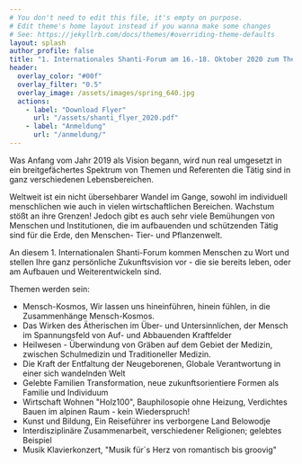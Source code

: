 ```yaml
---
# You don't need to edit this file, it's empty on purpose.
# Edit theme's home layout instead if you wanna make some changes
# See: https://jekyllrb.com/docs/themes/#overriding-theme-defaults
layout: splash
author_profile: false
title: "1. Internationales Shanti-Forum am 16.-18. Oktober 2020 zum Thema 'Gelebte Zukunft'"
header:
  overlay_color: "#00f"
  overlay_filter: "0.5"
  overlay_image: /assets/images/spring_640.jpg
  actions:
    - label: "Download Flyer"
      url: "/assets/shanti_flyer_2020.pdf"
    - label: "Anmeldung"
      url: "/anmeldung/"
---
```

Was Anfang vom Jahr 2019 als Vision begann, wird nun real umgesetzt in ein
breitgefächertes Spektrum von Themen und Referenten die Tätig sind in ganz
verschiedenen Lebensbereichen.

Weltweit ist ein nicht übersehbarer Wandel im Gange, sowohl im individuell menschlichen
wie auch in vielen wirtschaftlichen Bereichen. Wachstum stößt an ihre Grenzen!
Jedoch gibt es auch sehr viele Bemühungen von Menschen
und Institutionen, die im aufbauenden und schützenden Tätig sind für die Erde,
den Menschen- Tier- und Pflanzenwelt.

An diesem 1. Internationalen Shanti-Forum kommen Menschen zu Wort und
stellen Ihre ganz persönliche Zukunftsvision vor - die sie bereits leben, oder am
Aufbauen und Weiterentwickeln sind.

Themen werden sein:
- Mensch-Kosmos, Wir lassen uns hineinführen, hinein fühlen, in die
  Zusammenhänge Mensch-Kosmos.
- Das Wirken des Ätherischen im Über- und Untersinnlichen, der Mensch im
  Spannungsfeld von Auf- und Abbauenden Kraftfelder
- Heilwesen - Überwindung von Gräben auf dem Gebiet der Medizin,
  zwischen Schulmedizin und Traditioneller Medizin.
- Die Kraft der Entfaltung der Neugeborenen, Globale Verantwortung in
  einer sich wandelnden Welt
- Gelebte Familien Transformation, neue zukunftsorientiere Formen als Familie
  und Individuum
- Wirtschaft Wohnen "Holz100", Bauphilosopie ohne Heizung, Verdichtes Bauen im
  alpinen Raum - kein Wiederspruch!
- Kunst und Bildung, Ein Reiseführer ins verborgene Land Belowodje
- Interdisziplinäre Zusammenarbeit, verschiedener Religionen; gelebtes Beispiel
- Musik Klavierkonzert, "Musik für`s Herz von romantisch bis groovig"
